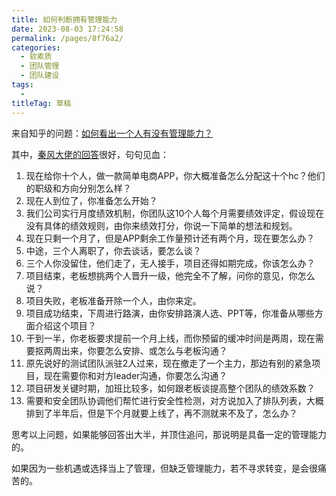 ```yaml
---
title: 如何判断拥有管理能力
date: 2023-08-03 17:24:58
permalink: /pages/8f76a2/
categories: 
  - 软素质
  - 团队管理
  - 团队建设
tags: 
  - 
titleTag: 草稿
---
```

来自知乎的问题：[如何看出一个人有没有管理能力？](https://www.zhihu.com/question/275334356)

其中，[秦风大佬的回答](https://www.zhihu.com/question/275334356/answer/3038614089)很好，句句见血：

1. 现在给你十个人，做一款简单电商APP，你大概准备怎么分配这十个hc？他们的职级和方向分别怎么样？
2. 现在人到位了，你准备怎么开始？
3. 我们公司实行月度绩效机制，你团队这10个人每个月需要绩效评定，假设现在没有具体的绩效规则，由你来绩效打分，你说一下简单的想法和规划。
4. 现在只剩一个月了，但是APP剩余工作量预计还有两个月，现在要怎么办？
5. 中途，三个人离职了，你去谈话，要怎么谈？
6. 三个人你没留住，他们走了，无人接手，项目还得如期完成，你该怎么办？
7. 项目结束，老板想挑两个人晋升一级，他完全不了解，问你的意见，你怎么说？
8. 项目失败，老板准备开除一个人，由你来定。
9. 项目成功结束，下周进行路演，由你安排路演人选、PPT等，你准备从哪些方面介绍这个项目？
10. 干到一半，你老板要求提前一个月上线，而你预留的缓冲时间是两周，现在需要抠两周出来，你要怎么安排、或怎么与老板沟通？
11. 原先说好的测试团队派驻2人过来，现在撤走了一个主力，那边有别的紧急项目，现在需要你和对方leader沟通，你要怎么沟通？
12. 项目研发关键时期，加班比较多，如何跟老板谈提高整个团队的绩效系数？
13. 需要和安全团队协调他们帮忙进行安全性检测，对方说加入了排队列表，大概排到了半年后，但是下个月就要上线了，再不测就来不及了，怎么办？

思考以上问题，如果能够回答出大半，并顶住追问，那说明是具备一定的管理能力的。

如果因为一些机遇或选择当上了管理，但缺乏管理能力，若不寻求转变，是会很痛苦的。

